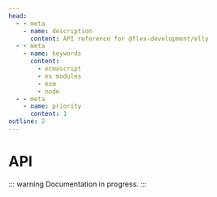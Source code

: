 ```yaml
---
head:
  - - meta
    - name: description
      content: API reference for @flex-development/mlly
  - - meta
    - name: keywords
      content:
        - ecmascript
        - es modules
        - esm
        - node
  - - meta
    - name: priority
      content: 1
outline: 2
---
```


# API

::: warning
Documentation in progress.
:::

<script setup lang='ts'>
import { useData } from 'vitepress'
import type ThemeConfig from '../.vitepress/theme/config'
import type Documentation from '../.vitepress/theme/documentation'

const { site } = useData<ThemeConfig>()
const { documentation } = site.value.themeConfig

/**
 * Documentation objects.
 *
 * @const {Documentation[]} docs
 */
const docs: Documentation[] = documentation.filter(doc => {
  return /src\/lib\/[\w-]+\.ts$/.test(doc.file)
})
</script>

<Doc v-for='doc in docs' :doc='doc.doc' :key='doc.file' />
